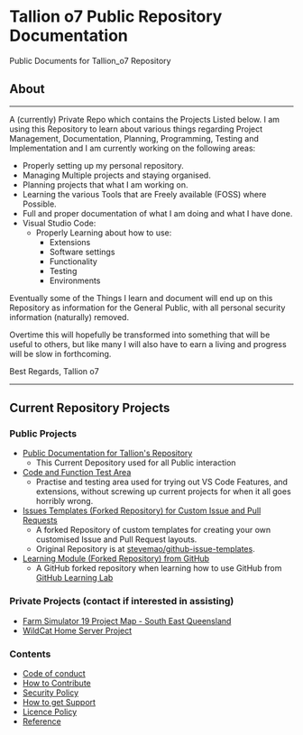 # Tallion o7 Public Repository Documentation

Public Documents for Tallion_o7 Repository

## About

---

A (currently) Private Repo which contains the Projects Listed below.
I am using this Repository to learn about various things regarding Project Management, Documentation, Planning, Programming, Testing and Implementation and I am currently working on the following areas:

* Properly setting up my personal repository.
* Managing Multiple projects and staying organised.
* Planning projects that what I am working on.
* Learning the various Tools that are Freely available (FOSS) where Possible.
* Full and proper documentation of what I am doing and what I have done.
* Visual Studio Code:
  * Properly Learning about how to use:
    * Extensions
    * Software settings
    * Functionality
    * Testing
    * Environments
  
Eventually some of the Things I learn and document will end up on this Repository as information for the General Public, with all personal security information (naturally) removed.

Overtime this will hopefully be transformed into something that will be useful to others, but like many I will also have to earn a living and progress will be slow in forthcoming.

Best Regards,
Tallion o7

---

## Current Repository Projects

### Public Projects

* [Public Documentation for Tallion's Repository](https://github.com/Tallion-07/Tallion-o7-Public-Documentation)
  * This Current Depository used for all Public interaction
* [Code and Function Test Area](https://github.com/Tallion-07/VS-Code-Test-Area)
  * Practise and testing area used for trying out VS Code Features, and extensions, without screwing up current projects for when it all goes horribly wrong.
* [Issues Templates (Forked Repository) for Custom Issue and Pull Requests](https://github.com/Tallion-07/github-issue-templates)
  * A forked Repository of custom templates for creating your own customised Issue and Pull Request layouts.
  * Original Repository is at [stevemao/github-issue-templates](https://github.com/stevemao/github-issue-templates).
* [Learning Module (Forked Repository) from GitHub](https://github.com/Tallion-07/github-upload)
  * A GitHub forked repository when learning how to use GitHub from [GitHub Learning Lab](https://github.com/apps/github-learning-lab)

### Private Projects (contact if interested in assisting)

* [Farm Simulator 19 Project Map - South East Queensland](https://github.com/Tallion-07/FS19-SEQ-Map)
* [WildCat Home Server Project](https://github.com/Tallion-07/Server-Highway-One)
  
### Contents

* [Code of conduct](./Docs/CODE_OF_CONDUCT.md)
* [How to Contribute](./Docs/CONTRIBUTING.md)
* [Security Policy](./Docs/SECURITY.md)
* [How to get Support](./Docs/SUPPORT.md)
* [Licence Policy](./Docs/LICENSE)
* [Reference](./Docs/Reference.md)
